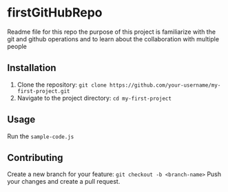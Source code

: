 # firstGitHubRepo
Readme file for this repo 
the purpose of this project is familiarize with the git and github operations and to learn about the collaboration with multiple people

## Installation
1. Clone the repository: `git clone https://github.com/your-username/my-first-project.git`
2. Navigate to the project directory: `cd my-first-project`

## Usage
Run the `sample-code.js`

## Contributing
Create a new branch for your feature: `git checkout -b <branch-name>`
Push your changes and create a pull request.
